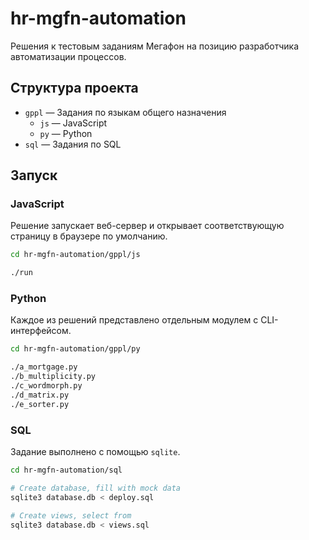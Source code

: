 # hr-mgfn-automation

Решения к тестовым заданиям Мегафон на позицию разработчика автоматизации процессов.


## Структура проекта

* `gppl` — Задания по языкам общего назначения
    * `js` — JavaScript
    * `py` — Python
* `sql` — Задания по SQL


## Запуск

### JavaScript

Решение запускает веб-сервер и открывает соответствующую страницу 
в браузере по умолчанию.

```sh
cd hr-mgfn-automation/gppl/js

./run
```


### Python

Каждое из решений представлено отдельным модулем с CLI-интерфейсом.

```sh
cd hr-mgfn-automation/gppl/py

./a_mortgage.py
./b_multiplicity.py
./c_wordmorph.py
./d_matrix.py
./e_sorter.py
```


### SQL

Задание выполнено с помощью `sqlite`.

```sh
cd hr-mgfn-automation/sql

# Create database, fill with mock data
sqlite3 database.db < deploy.sql

# Create views, select from
sqlite3 database.db < views.sql

```

